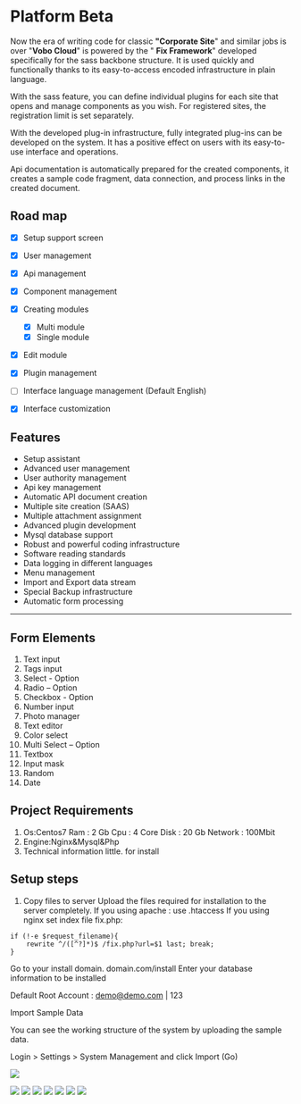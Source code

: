 # Platform Beta

Now the era of writing code for classic **"Corporate Site**" and similar jobs is over
"**Vobo Cloud**" is powered by the " **Fix Framework**" developed specifically for the sass backbone structure. It is used quickly and functionally thanks to its easy-to-access encoded infrastructure in plain language.

With the sass feature, you can define individual plugins for each site that opens and manage components as you wish. For registered sites, the registration limit is set separately.

With the developed plug-in infrastructure, fully integrated plug-ins can be developed on the system. It has a positive effect on users with its easy-to-use interface and operations.

Api documentation is automatically prepared for the created components, it creates a sample code fragment, data connection, and process links in the created document.

## Road map

- [x] Setup support screen
- [x] User management
- [x] Api management
- [x] Component management
- [x] Creating modules
     - [x] Multi module
     - [x] Single module
- [x] Edit module
- [x] Plugin management
- [ ] Interface language management (Default English)
- [x] Interface customization



## Features

- Setup assistant
- Advanced user management
- User authority management
- Api key management
- Automatic API document creation
- Multiple site creation (SAAS)
- Multiple attachment assignment
- Advanced plugin development
- Mysql database support
- Robust and powerful coding infrastructure
- Software reading standards
- Data logging in different languages
- Menu management
- Import and Export data stream
- Special Backup infrastructure
- Automatic form processing
------------

## Form Elements

1. Text input
2. Tags input
3. Select - Option
4. Radio – Option
5. Checkbox - Option
6. Number input
7. Photo manager
8. Text editor
9. Color select
10. Multi Select – Option
11. Textbox
12. Input mask
13. Random
14. Date

## Project Requirements
1. Os:Centos7
	 Ram : 2 Gb
	Cpu : 4 Core
	Disk : 20 Gb
	Network : 100Mbit
2. Engine:Nginx&Mysql&Php
3. Technical information little. for install

## Setup steps

1. Copy files to server Upload the files required for installation to the server completely.
If you using apache : use .htaccess
If you using nginx set index file fix.php:

```
if (!-e $request_filename){
	rewrite ^/([^?]*)$ /fix.php?url=$1 last; break;
}
```

Go to your install domain. domain.com/install Enter your database information to be installed

Default Root Account : demo@demo.com | 123

Import Sample Data

You can see the working structure of the system by uploading the sample data.

Login > Settings > System Management and click Import (Go)


![](https://img.buymeacoffee.com/api/?url=aHR0cHM6Ly9pbWcuYnV5bWVhY29mZmVlLmNvbS9hcGkvP3VybD1hSFIwY0hNNkx5OWpaRzR1WW5WNWJXVmhZMjltWm1WbExtTnZiUzkxY0d4dllXUnpMM0J5YjJacGJHVmZjR2xqZEhWeVpYTXZNakF5TVM4d05DOHdOVEZsWkRWaVkyTXdOVEJqTmpjNE5tVmxZbVpqT0RWaVlqUTNabVZrTWk1cWNHVm4mc2l6ZT0zMDAmbmFtZT1DZW5naXorQUtDQU4=&creator=Cengiz+AKCAN&is_creating=Distributed%20Systems%20and%20Software%20Architecture&design_code=1&design_color=%23FF813F&slug=thevobos)

![](https://raw.githubusercontent.com/Vobo-Cloud/Platform-Beta/main/Screens/1.jpg)
![](https://raw.githubusercontent.com/Vobo-Cloud/Platform-Beta/main/Screens/2.jpg)
![](https://raw.githubusercontent.com/Vobo-Cloud/Platform-Beta/main/Screens/3.jpg)
![](https://raw.githubusercontent.com/Vobo-Cloud/Platform-Beta/main/Screens/4.jpg)
![](https://raw.githubusercontent.com/Vobo-Cloud/Platform-Beta/main/Screens/5.jpg)
![](https://raw.githubusercontent.com/Vobo-Cloud/Platform-Beta/main/Screens/6.jpg)
![](https://raw.githubusercontent.com/Vobo-Cloud/Platform-Beta/main/Screens/7.jpg)
